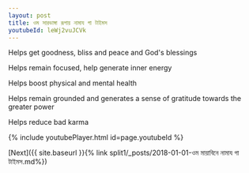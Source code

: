```yaml
---
layout: post
title: ওম সারভাঙ্গা রূপায় নামায গা টাইমস
youtubeId: leWj2vuJCVk
---
```

 
 
Helps get goodness, bliss and peace and God's blessings
 
Helps remain focused, help generate inner energy 
 
Helps boost physical and mental health 
 
Helps remain grounded and generates a sense of gratitude towards the greater power 
 
Helps reduce bad karma
 
 
 
 


{% include youtubePlayer.html id=page.youtubeId %}
 
[Next]({{ site.baseurl }}{% link  split1/_posts/2018-01-01-ওম মায়াবিনে নামায গা টাইমস.md%})
 
